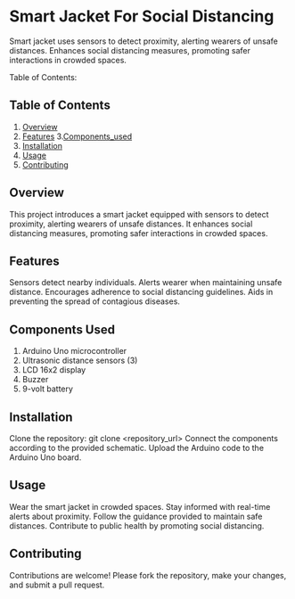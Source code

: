 # Smart Jacket For Social Distancing
Smart jacket uses sensors to detect proximity, alerting wearers of unsafe distances. Enhances social distancing measures, promoting safer interactions in crowded spaces.

Table of Contents:
## Table of Contents

1. [Overview](#Overview)
2. [Features](#features)
3.[Components_used](#Components_Used)
4. [Installation](#installation)
5. [Usage](#usage)
6. [Contributing](#contributing)




## Overview
This project introduces a smart jacket equipped with sensors to detect proximity, alerting wearers of unsafe distances. It enhances social distancing measures, promoting safer interactions in crowded spaces.

## Features
Sensors detect nearby individuals.
Alerts wearer when maintaining unsafe distance.
Encourages adherence to social distancing guidelines.
Aids in preventing the spread of contagious diseases.

## Components Used
1. Arduino Uno microcontroller
2. Ultrasonic distance sensors (3)
3. LCD 16x2 display
4. Buzzer
5. 9-volt battery

## Installation
Clone the repository: git clone <repository_url>
Connect the components according to the provided schematic.
Upload the Arduino code to the Arduino Uno board.

## Usage
Wear the smart jacket in crowded spaces.
Stay informed with real-time alerts about proximity.
Follow the guidance provided to maintain safe distances.
Contribute to public health by promoting social distancing.

## Contributing
Contributions are welcome! Please fork the repository, make your changes, and submit a pull request.
